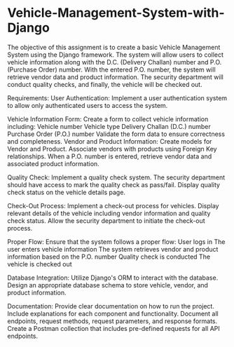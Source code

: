 # Vehicle-Management-System-with-Django
The objective of this assignment is to create a basic Vehicle Management System using the Django framework. The system will allow users to collect vehicle information along with the D.C. (Delivery Challan) number and P.O. (Purchase Order) number. With the entered P.O. number, the system will retrieve vendor data and product information. The security department will conduct quality checks, and finally, the vehicle will be checked out.

Requirements:
User Authentication: Implement a user authentication system to allow only authenticated users to access the system.

Vehicle Information Form:
Create a form to collect vehicle information including:
Vehicle number
Vehicle type
Delivery Challan (D.C.) number
Purchase Order (P.O.) number
Validate the form data to ensure correctness and completeness.
Vendor and Product Information:
Create models for Vendor and Product.
Associate vendors with products using Foreign Key relationships.
When a P.O. number is entered, retrieve vendor data and associated product information.

Quality Check:
Implement a quality check system.
The security department should have access to mark the quality check as pass/fail.
Display quality check status on the vehicle details page.

Check-Out Process:
Implement a check-out process for vehicles.
Display relevant details of the vehicle including vendor information and quality check status.
Allow the security department to initiate the check-out process.

Proper Flow:
Ensure that the system follows a proper flow:
User logs in
The user enters vehicle information
The system retrieves vendor and product information based on the P.O. number
Quality check is conducted
The vehicle is checked out

Database Integration:
Utilize Django's ORM to interact with the database.
Design an appropriate database schema to store vehicle, vendor, and product information.

Documentation:
Provide clear documentation on how to run the project.
Include explanations for each component and functionality.
Document all endpoints, request methods, request parameters, and response formats.
Create a Postman collection that includes pre-defined requests for all API endpoints.
